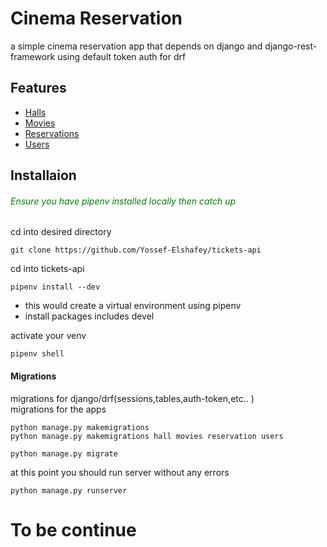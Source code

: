 # Cinema Reservation

a simple cinema reservation app that depends on django and django-rest-framework using default token auth for drf

## Features

- [Halls](#hall-section)
- [Movies](#movie-section)
- [Reservations](#movie-section)
- [Users](#User-section)

## Installaion

<h6 style="color:green">Ensure you have pipenv installed locally then catch up</h6>

cd into desired directory

```
git clone https://github.com/Yossef-Elshafey/tickets-api
```

cd into tickets-api

```
pipenv install --dev
```

- this would create a virtual environment using pipenv
- install packages includes devel

activate your venv

```
pipenv shell
```

#### Migrations

migrations for django/drf(sessions,tables,auth-token,etc.. ) \
migrations for the apps

```
python manage.py makemigrations
python manage.py makemigrations hall movies reservation users
```

```
python manage.py migrate
```

at this point you should run server without any errors

```
python manage.py runserver
```

# To be continue
